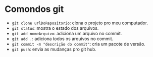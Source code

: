 # Comondos git

- `git clone urlDoRepositorio`: clona o projeto pro meu computador.
- `git status`: mostra o estado dos arquivos.
- `git add nomeArquivo`: adiciona um arquivo no commit.
- `git add .`: adiciona todos os arquivos no commit.
- `git commit -m "descrição do commit"`: cria um pacote de versão.
- `git push`: envia as mudanças pro git hub.
